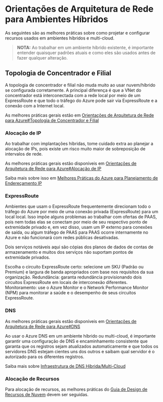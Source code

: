 # Orientações de Arquitetura de Rede para Ambientes Híbridos

As seguintes são as melhores práticas sobre como projetar e configurar recursos usados em ambientes híbridos e multi-cloud.

> **NOTA:** Ao trabalhar em um ambiente híbrido existente, é importante entender quaisquer padrões atuais e como eles são usados antes de fazer qualquer alteração.

## Topologia de Concentrador e Filial

A topologia de concentrador e filial não muda muito ao usar nuvem/híbrido se configurada corretamente. A principal diferença é que a VNet do concentrador está interconectada com a rede local por meio de um ExpressRoute e que todo o tráfego do Azure pode sair via ExpressRoute e a conexão com a Internet local.

As melhores práticas gerais estão em [Orientações de Arquitetura de Rede para Azure#Topologia de Concentrador e Filial](network-architecture-guidance-for-azure.md#topologia-de-concentrador-e-filial)

### Alocação de IP

Ao trabalhar com implantações híbridas, tome cuidado extra ao planejar a alocação de IPs, pois existe um risco muito maior de sobreposição de intervalos de rede.

As melhores práticas gerais estão disponíveis em [Orientações de Arquitetura de Rede para Azure#Alocação de IP](network-architecture-guidance-for-azure.md#ip-allocation)

Saiba mais sobre isso em [Melhores Práticas do Azure para Planejamento de Endereçamento IP](https://learn.microsoft.com/azure/cloud-adoption-framework/ready/azure-best-practices/plan-for-ip-addressing)

### ExpressRoute

Ambientes que usam o ExpressRoute frequentemente direcionam todo o tráfego do Azure por meio de uma conexão privada (ExpressRoute) para um local local. Isso impõe alguns problemas ao trabalhar com ofertas de PAAS, pois nem todas elas se conectam por meio de seu respectivo ponto de extremidade privado e, em vez disso, usam um IP externo para conexões de saída, ou algum tráfego de PAAS para PAAS ocorre internamente no Azure e não funcionará com redes públicas desativadas.

Dois serviços notáveis aqui são cópias dos planos de dados de contas de armazenamento e muitos dos serviços não suportam pontos de extremidade privados.

Escolha o circuito ExpressRoute certo: selecione um SKU (Padrão ou Premium) e largura de banda apropriados com base nos requisitos da sua organização.
Redundância: garanta redundância provisionando dois circuitos ExpressRoute em locais de interconexão diferentes.
Monitoramento: use o Azure Monitor e o Network Performance Monitor (NPM) para monitorar a saúde e o desempenho de seus circuitos ExpressRoute.

### DNS

As melhores práticas gerais estão disponíveis em [Orientações de Arquitetura de Rede para Azure#DNS](network-architecture-guidance-for-azure.md#dns)

Ao usar o Azure DNS em um ambiente híbrido ou multi-cloud, é importante garantir uma configuração de DNS e encaminhamento consistente que garanta que os registros sejam atualizados automaticamente e que todos os servidores DNS estejam cientes uns dos outros e saibam qual servidor é o autorizado para os diferentes registros.

Saiba mais sobre [Infraestrutura de DNS Híbrida/Multi-Cloud](https://learn.microsoft.com/azure/architecture/hybrid/hybrid-dns-infra)

### Alocação de Recursos

Para alocação de recursos, as melhores práticas do [Guia de Design de Recursos de Nuvem](cloud-resource-design-guidance.md) devem ser seguidas.
